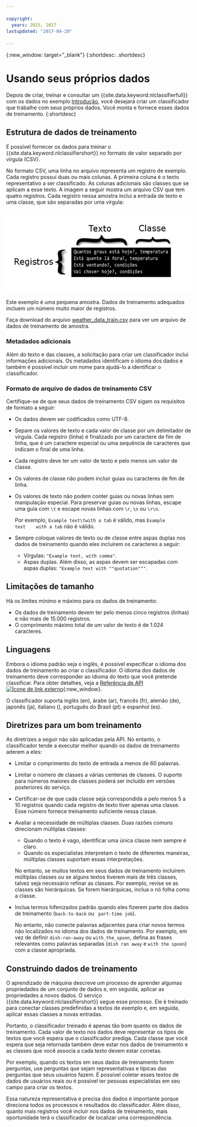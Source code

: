 ```yaml
---

copyright:
  years: 2015, 2017
lastupdated: "2017-04-20"

---
```


{:new_window: target="_blank"}
{:shortdesc: .shortdesc}

# Usando seus próprios dados
Depois de criar, treinar e consultar um {{site.data.keyword.nlclassifierfull}} com os dados no exemplo [Introdução](/doc/natural-language-classifier/getting-started.html), você desejará criar um classificador que trabalhe com seus próprios dados. Você monta e fornece esses dados de treinamento.
{:shortdesc}

## Estrutura de dados de treinamento
É possível fornecer os dados para treinar o {{site.data.keyword.nlclassifiershort}} no formato de valor separado por vírgula (CSV).

No formato CSV, uma linha no arquivo representa um registro de exemplo. Cada registro possui duas ou mais colunas. A primeira coluna é o texto representativo a ser classificado. As colunas adicionais são classes que se aplicam a esse texto. A imagem a seguir mostra um arquivo CSV que tem quatro registros. Cada registro nessa amostra inclui a entrada de texto e uma classe, que são separadas por uma vírgula:

![](images/train_sample.png)

Este exemplo é uma pequena amostra. Dados de treinamento adequados incluem um número muito maior de registros.

Faça download do arquivo <a target="_blank" href="https://watson-developer-cloud.github.io/doc-tutorial-downloads/natural-language-classifier/weather_data_train.csv" download="weather_data_train.csv">weather_data_train.csv</a> para ver um arquivo de dados de treinamento de amostra.

### Metadados adicionais

Além do texto e das classes, a solicitação para criar um classificador inclui informações adicionais. Os metadados identificam o idioma dos dados e também é possível incluir um nome para ajudá-lo a identificar o classificador.

### Formato de arquivo de dados de treinamento CSV

Certifique-se de que seus dados de treinamento CSV sigam os requisitos de formato a seguir:

- Os dados devem ser codificados como UTF-8.
- Separe os valores de texto e cada valor de classe por um delimitador de vírgula. Cada registro (linha) é finalizado por um caractere de fim de linha, que é um caractere especial ou uma sequência de caracteres que indicam o final de uma linha.
- Cada registro deve ter um valor de texto e pelo menos um valor de classe.
- Os valores de classe não podem incluir guias ou caracteres de fim de linha.
- Os valores de texto não podem conter guias ou novas linhas sem manipulação especial. Para preservar guias ou novas linhas, escape uma guia com `\t` e escape novas linhas com `\r`, `\n` ou `\r\n`.

	Por exemplo, `Example text\twith a tab` é válido, mas `Example text    with a tab` não é válido.
- Sempre coloque valores de texto ou de classe entre aspas duplas nos dados de treinamento quando eles incluírem os caracteres a seguir:
	- Vírgulas: `"Example text, with comma"`.
	- Aspas duplas. Além disso, as aspas devem ser escapadas com aspas duplas: `"Example text with ""quotation"""`.

## Limitações de tamanho
Há os limites mínimo e máximo para os dados de treinamento:

-   Os dados de treinamento devem ter pelo menos cinco registros (linhas) e não mais de 15.000 registros.
-   O comprimento máximo total de um valor de texto é de 1.024 caracteres.

## Linguagens
Embora o idioma padrão seja o inglês, é possível especificar o idioma dos dados de treinamento ao criar o classificador. O idioma dos dados de treinamento deve corresponder ao idioma do texto que você pretende classificar. Para obter detalhes, veja a [Referência de API ![Ícone de link externo](../../icons/launch-glyph.svg "Ícone de link externo")](http://www.ibm.com/watson/developercloud/natural-language-classifier/api/v1/){:new_window}.

O classificador suporta inglês (en), árabe (ar), francês (fr), alemão (de), japonês (ja), italiano (), português do Brasil (pt) e espanhol (es).

## Diretrizes para um bom treinamento
As diretrizes a seguir não são aplicadas pela API. No entanto, o classificador tende a executar melhor quando os dados de treinamento aderem a eles:

- Limitar o comprimento do texto de entrada a menos de 60 palavras.
- Limitar o número de classes a várias centenas de classes. O suporte para números maiores de classes poderá ser incluído em versões posteriores do serviço.
- Certificar-se de que cada classe seja correspondida a pelo menos 5 a 10 registros quando cada registro de texto tiver apenas uma classe. Esse número fornece treinamento suficiente nessa classe.
- Avaliar a necessidade de múltiplas classes. Duas razões comuns direcionam múltiplas classes:
	- Quando o texto é vago, identificar uma única classe nem sempre é claro.
	- Quando os especialistas interpretam o texto de diferentes maneiras, múltiplas classes suportam essas interpretações.

	No entanto, se muitos textos em seus dados de treinamento incluírem múltiplas classes ou se alguns textos tiverem mais de três classes, talvez seja necessário refinar as classes. Por exemplo, revise se as classes são hierárquicas. Se forem hierárquicas, inclua o nó folha como a classe.
-  Inclua termos hifenizados padrão quando eles fizerem parte dos dados de treinamento (`back-to-back` ou ` part-time job`).

	No entanto, não conecte palavras adjacentes para criar novos termos não localizados no idioma dos dados de treinamento. Por exemplo, em vez de definir `dish-ran-away` ou `with_the_spoon`, defina as frases relevantes como palavras separadas (`dish ran away` e `with the spoon`) com a classe apropriada.

## Construindo dados de treinamento
O aprendizado de máquina descreve um processo de aprender algumas propriedades de um conjunto de dados e, em seguida, aplicar as propriedades a novos dados. O serviço {{site.data.keyword.nlclassifiershort}} segue esse processo. Ele é treinado para conectar classes predefinidas a textos de exemplo e, em seguida, aplicar essas classes a novas entradas.

Portanto, o classificador treinado é apenas tão bom quanto os dados de treinamento. Cada valor de texto nos dados deve representar os tipos de textos que você espera que o classificador prediga. Cada classe que você espera que seja retornada também deve estar nos dados de treinamento e as classes que você associa a cada texto devem estar corretas.

Por exemplo, quando os textos em seus dados de treinamento forem perguntas, use perguntas que sejam representativas e típicas das perguntas que seus usuários fazem. É possível coletar esses textos de dados de usuários reais ou é possível ter pessoas especialistas em seu campo para criar os textos.

Essa natureza representativa e precisa dos dados é importante porque direciona todos os processos e resultados do classificador. Além disso, quanto mais registros você incluir nos dados de treinamento, mais oportunidade terá o classificador de localizar uma correspondência.

